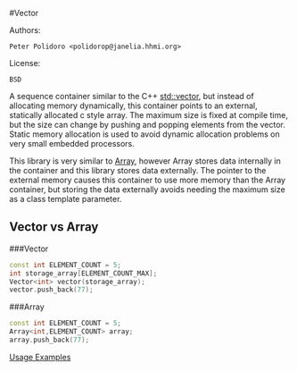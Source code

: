 #Vector

Authors:

    Peter Polidoro <polidorop@janelia.hhmi.org>

License:

    BSD

A sequence container similar to the C++
[std::vector](http://www.cplusplus.com/reference/vector/vector/), but
instead of allocating memory dynamically, this container points to an
external, statically allocated c style array. The maximum size is
fixed at compile time, but the size can change by pushing and popping
elements from the vector. Static memory allocation is used to avoid
dynamic allocation problems on very small embedded processors.

This library is very similar to
[Array](https://github.com/janelia-arduino/Array), however Array
stores data internally in the container and this library stores data
externally. The pointer to the external memory causes this container
to use more memory than the Array container, but storing the data
externally avoids needing the maximum size as a class template
parameter.

## Vector vs Array

###Vector

```c++
const int ELEMENT_COUNT = 5;
int storage_array[ELEMENT_COUNT_MAX];
Vector<int> vector(storage_array);
vector.push_back(77);
```

###Array

```c++
const int ELEMENT_COUNT = 5;
Array<int,ELEMENT_COUNT> array;
array.push_back(77);
```

[Usage Examples](./examples)

